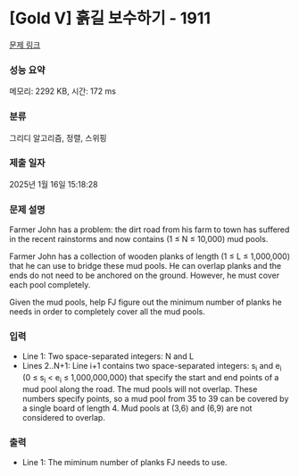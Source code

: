 # [Gold V] 흙길 보수하기 - 1911 

[문제 링크](https://www.acmicpc.net/problem/1911) 

### 성능 요약

메모리: 2292 KB, 시간: 172 ms

### 분류

그리디 알고리즘, 정렬, 스위핑

### 제출 일자

2025년 1월 16일 15:18:28

### 문제 설명

<p>Farmer John has a problem: the dirt road from his farm to town has suffered in the recent rainstorms and now contains (1 ≤ N ≤ 10,000) mud pools.</p>

<p>Farmer John has a collection of wooden planks of length (1 ≤ L ≤ 1,000,000) that he can use to bridge these mud pools. He can overlap planks and the ends do not need to be anchored on the ground. However, he must cover each pool completely.</p>

<p>Given the mud pools, help FJ figure out the minimum number of planks he needs in order to completely cover all the mud pools.</p>

### 입력 

 <ul>
	<li>Line 1: Two space-separated integers: N and L</li>
	<li>Lines 2..N+1: Line i+1 contains two space-separated integers: s<sub>i</sub> and e<sub>i</sub> (0 ≤ s<sub>i</sub> < e<sub>i</sub> ≤ 1,000,000,000) that specify the start and end points of a mud pool along the road. The mud pools will not overlap. These numbers specify points, so a mud pool from 35 to 39 can be covered by a single board of length 4. Mud pools at (3,6) and (6,9) are not considered to overlap.</li>
</ul>

### 출력 

 <ul>
	<li>Line 1: The miminum number of planks FJ needs to use.</li>
</ul>

